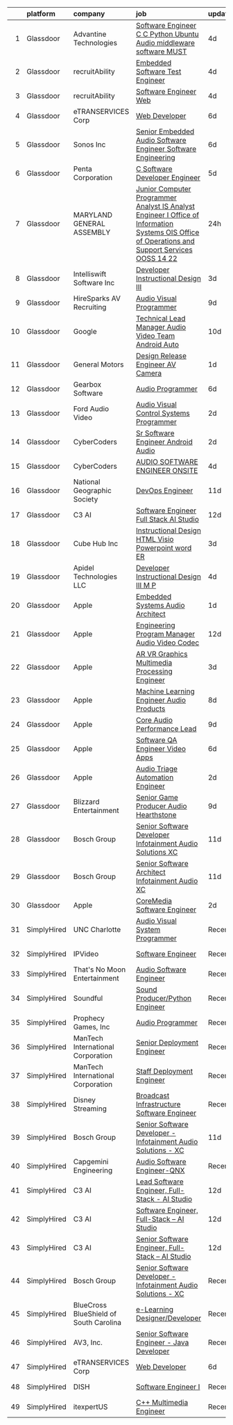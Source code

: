 

|    | platform    | company                                | job                                                                                                                                                                                                                                                                                                                                                                                                                                                                                                                                                                                                                                                                                                                                                                                                                                                                                                                                                                                                                                                                                                                                                                                                                                                                                                                                                                                                                                                                                                                                                               | update_time   | location           |
|---:|:------------|:---------------------------------------|:------------------------------------------------------------------------------------------------------------------------------------------------------------------------------------------------------------------------------------------------------------------------------------------------------------------------------------------------------------------------------------------------------------------------------------------------------------------------------------------------------------------------------------------------------------------------------------------------------------------------------------------------------------------------------------------------------------------------------------------------------------------------------------------------------------------------------------------------------------------------------------------------------------------------------------------------------------------------------------------------------------------------------------------------------------------------------------------------------------------------------------------------------------------------------------------------------------------------------------------------------------------------------------------------------------------------------------------------------------------------------------------------------------------------------------------------------------------------------------------------------------------------------------------------------------------|:--------------|:-------------------|
|  1 | Glassdoor   | Advantine Technologies                 | [Software Engineer  C C    Python  Ubuntu  Audio middleware software MUST ](https://www.glassdoor.com/partner/jobListing.htm?pos=130&ao=1136043&s=58&guid=00000181c7ffadaf9407182d7e81e07b&src=GD_JOB_AD&t=SR&vt=w&ea=1&cs=1_f0410f7d&cb=1656917831417&jobListingId=1007972073670&jrtk=3-0-1g73vvbeqjm6d801-1g73vvbf9ghra800-43f7a1d6bbe0e6f7-)                                                                                                                                                                                                                                                                                                                                                                                                                                                                                                                                                                                                                                                                                                                                                                                                                                                                                                                                                                                                                                                                                                                                                                                                                   | 4d            | Redmond, WA        |
|  2 | Glassdoor   | recruitAbility                         | [Embedded Software Test Engineer](https://www.glassdoor.com/partner/jobListing.htm?pos=105&ao=1110586&s=58&guid=00000181c7ffadaf9407182d7e81e07b&src=GD_JOB_AD&t=SR&vt=w&ea=1&cs=1_e416257c&cb=1656917831411&jobListingId=1007971101679&cpc=9FFE37255B2C047E&jrtk=3-0-1g73vvbeqjm6d801-1g73vvbf9ghra800-68bf03114f3eff8f--6NYlbfkN0CGG9KWCDlpnNsyBDyIiP_Q0811kl3MMa1wmNp0I1WtkTaTZU1gJWaiKEGe9oYuZ3BJaXZW2xb0dKsUdBSj9qgowUqRvgki_kYbpLGuglAvXY058qqgK3wCMyWAS-ki_gvvvpQGA5jLyMugVnswIAyaxVwBGsTTZ9Al5pgjfhfXatk1cBd81YYCJeOrrS2xhoQu1i3WpfycCg64JKPt9yMQ7dlx_pdX0eIJynNhzpUWiLcqMAwisUU3udcfr90oP4Lq-eOEqyMGd809n9k-eaFoQh8ol4T4nFqDoqa7D69FE-sJCGNBkDzNxaMnVnlJy3-_FxVF2QCMm6lGnodVbIE0eSlX_dxm6_g_I-HsnEjG5Z7WsNuHe3J5ipiembjnmul36OpN3ckBlJ782Os29JkeB0WCiqvqw4e_kGepQSA8YJrcv21DkmapijCWsBQqJuX0j1hwkOoe1qxT_qYW7_jC1agg7OOOcHV9OiIxl7k1WgOPQJAe7t-xuq2qeyd5_aAMFw12TpUCLQ%3D%3D)                                                                                                                                                                                                                                                                                                                                                                                                                                                                                                                                                                                                                                                                            | 4d            | Anaheim, CA        |
|  3 | Glassdoor   | recruitAbility                         | [Software Engineer  Web](https://www.glassdoor.com/partner/jobListing.htm?pos=103&ao=1110586&s=58&guid=00000181c7ffadaf9407182d7e81e07b&src=GD_JOB_AD&t=SR&vt=w&ea=1&cs=1_1ebffdbb&cb=1656917831410&jobListingId=1007971101663&cpc=3028881457C6165E&jrtk=3-0-1g73vvbeqjm6d801-1g73vvbf9ghra800-45679873610a2f59--6NYlbfkN0CGG9KWCDlpnNsyBDyIiP_Q0811kl3MMa1wmNp0I1WtkTaTZU1gJWaiKEGe9oYuZ3BJaXZW2xb0dL9AmPmx88vvT_4dPwvUChtZXbeBVXuk9NFr3O8s1gPK6WZgNXHtzohum_xG8dX4dbts-d6y_jSLk6TmMo2gVw_Hi0jsbwNdrIyMP7DvklEXCT9lEkRlW0wb-UzflvRMwM_zbTYnOkUo2NUW3cOvVqJTdX3_pZFXYIv9-R4wpVmkhhNFiX0DMT3ZPmrFNDvvNKVpI7nQXIKcAZBLsC3zilspksjyfE0gq5cRnSe5UwwqM3FMmS8ZU9jlIAVlo-IrC1w1B0aPQ8bYsi7zd6e_XeLcA0BF8AOLGRaHSY250OELZt-uMeSgWI3dlKz8nCYWCrxPAUHEdb-XyFjYo1Gn53t4Dt5pOcudyZRMNU9cp5uUiVKoROuYaV06H3GG5Jo4qlliRqAbzOhmls9XGpj_0KZzzbYzXo319OHTkvTjvZPdqgRyZByOl8k3TFwEtoc1dw%3D%3D)                                                                                                                                                                                                                                                                                                                                                                                                                                                                                                                                                                                                                                                                                     | 4d            | Anaheim, CA        |
|  4 | Glassdoor   | eTRANSERVICES Corp                     | [Web Developer](https://www.glassdoor.com/partner/jobListing.htm?pos=122&ao=1136043&s=58&guid=00000181c7ffadaf9407182d7e81e07b&src=GD_JOB_AD&t=SR&vt=w&ea=1&cs=1_38d9cde4&cb=1656917831414&jobListingId=1007966492253&jrtk=3-0-1g73vvbeqjm6d801-1g73vvbf9ghra800-0b4d931cfa313b9a-)                                                                                                                                                                                                                                                                                                                                                                                                                                                                                                                                                                                                                                                                                                                                                                                                                                                                                                                                                                                                                                                                                                                                                                                                                                                                               | 6d            | Remote             |
|  5 | Glassdoor   | Sonos  Inc                             | [Senior Embedded Audio Software Engineer   Software Engineering](https://www.glassdoor.com/partner/jobListing.htm?pos=127&ao=1136043&s=58&guid=00000181c7ffadaf9407182d7e81e07b&src=GD_JOB_AD&t=SR&vt=w&cs=1_82b033f4&cb=1656917831415&jobListingId=1007966031000&jrtk=3-0-1g73vvbeqjm6d801-1g73vvbf9ghra800-9322bcbcdf7557b2-)                                                                                                                                                                                                                                                                                                                                                                                                                                                                                                                                                                                                                                                                                                                                                                                                                                                                                                                                                                                                                                                                                                                                                                                                                                   | 6d            | Boston, MA         |
|  6 | Glassdoor   | Penta Corporation                      | [C   Software Developer   Engineer](https://www.glassdoor.com/partner/jobListing.htm?pos=123&ao=1136043&s=58&guid=00000181c7ffadaf9407182d7e81e07b&src=GD_JOB_AD&t=SR&vt=w&ea=1&cs=1_3b153bfa&cb=1656917831415&jobListingId=1007968416590&jrtk=3-0-1g73vvbeqjm6d801-1g73vvbf9ghra800-40ff0cdbb3ffb393-)                                                                                                                                                                                                                                                                                                                                                                                                                                                                                                                                                                                                                                                                                                                                                                                                                                                                                                                                                                                                                                                                                                                                                                                                                                                           | 5d            | New Orleans, LA    |
|  7 | Glassdoor   | MARYLAND GENERAL ASSEMBLY              | [Junior Computer Programmer Analyst  IS Analyst Engineer I  Office of Information Systems  OIS  Office of Operations and Support Services  OOSS   14 22](https://www.glassdoor.com/partner/jobListing.htm?pos=120&ao=1110586&s=58&guid=00000181c7ffadaf9407182d7e81e07b&src=GD_JOB_AD&t=SR&vt=w&cs=1_359bd9f8&cb=1656917831414&jobListingId=1007980459991&cpc=1CBFC3E34E2A31FF&jrtk=3-0-1g73vvbeqjm6d801-1g73vvbf9ghra800-ff3c4ce160a583dd--6NYlbfkN0CoZx6RZ76Kz2BC5LaLJVXH_1oYGbR7vq7wgU_JS4Ka_yE7NXZX-VTjwmkKjFY5-oOCYl70KND2xhdWnD1VY4seQKiXel1EUoK1-OdKBGO3wpJ6UdjOCun7yU27vgTlKWA6nxubJSK0NhyftH_sh1OeNt7KN9BqiCDvuxKWuPvbN94BAY489aArXo1zhhXHZtcAgtWLcDEVSC27Wa0gU9zGeKV1lnI4K4A_pkJ6SAxaCcH2UiSIiqiWlQQbwsHj-oTKvhoElUfv97l1VnpjsNm2MUQgZNgWFtN9u36vJec6pkM88BelNFdrXWTmmc-i8dPHnfv9gjVxD9et1Iv11KChVUzY_umpfm7jmxlB-Adhlc6cxr0OOXP26BMWhL5sEsLmlG2q_ZizwgJqwTIbQXW_A2qVekqh8XCGXLuGSWnTLe9ywHTvdXS5WpG2FGeN-vQwq-Mx5HSDt0iSlQq7yv8_nceo2lakIh55RuMazwWKtzslG7gUFcWu5R8sRmcrla3f-u5n6wh7uWg6c413_n7s16CdKg40K-2tI3BiGfkvdPwbKBhxQJUzHNVERcVoNCz5qTLXemH0MmC5gr8Xj_kPwFGcjVm1Xx6yzfIXboDaXSAVjtD2V1rTUuhHRBttvzhZnrpbDRyZOgu8mPAS2kEf)                                                                                                                                                                                                                                                                                                                                                                                                                      | 24h           | Baltimore, MD      |
|  8 | Glassdoor   | Intelliswift Software Inc              | [Developer  Instructional Design   III](https://www.glassdoor.com/partner/jobListing.htm?pos=114&ao=1110586&s=58&guid=00000181c7ffadaf9407182d7e81e07b&src=GD_JOB_AD&t=SR&vt=w&ea=1&cs=1_3a14dc03&cb=1656917831414&jobListingId=1007972426514&cpc=0C139D4CAD5A6DB2&jrtk=3-0-1g73vvbeqjm6d801-1g73vvbf9ghra800-df83cff60928fa0d--6NYlbfkN0DiLKrdXjeQZR9vKVzqvG_fO73QKtee5CoWfuVjZxaK4bmjGwd_vuK3iP9vI1bYUpDZNrfb2xgTny8eT7130gL0dAFJcv0a9wDB4_gZ0CTryDJKRpeSnycdeEIr9kxaq6pnQqHSfLmgjAZCCHqISH9yKpCSlrCos7XQhdNOM67q4VKrFv4HeAOlsCHRTW6AHSqXKRt0QlRTALyzJIVmSbxXVZcg4ugHzZiMUInLs4ulwqQ0rDsnBeqXd-wg8jX1tVmqBaEvZVRKK0eR6zDNC4Kh6WH6FkIyEs-34dM1sZzo_HhamqoNzYIkyl6kU_3j9Q1sahv4JR9ju5IBomjYjgCjY20tPXTjMRf0rB9cfPF0QWKskvmQyGe6zkcoP2TJms8g-6uHmWw_fG2AOPdWtrpT1-b2UqRgrMm6i1NZllQ4by0btvIo9PkHiJr3QrHnponpALuX6ZapfWYR74GwKezXiN68EHIWZsrWOIKG2FH2qv3oj03MpioH7nS6LhSAiPqdGIAC5FdRlX1gnolRM9344lpSNDijcMRzihqUzqIzIsRU3hjXEx_HJCt_1kqqs8dWR8aAOea0FIhxJFcdqesEIjze4cFCRIxUwD2tQRc43vSZqeOM9t6KXSqzN37SuMkiXkaaRh63HPNKRRgsNtZQJHYfEhb7k5gk1JL4NesIdg%3D%3D)                                                                                                                                                                                                                                                                                                                                                                                                                                                                                                      | 3d            | Chandler, AZ       |
|  9 | Glassdoor   | HireSparks AV Recruiting               | [Audio Visual Programmer](https://www.glassdoor.com/partner/jobListing.htm?pos=104&ao=1110586&s=58&guid=00000181c7ffadaf9407182d7e81e07b&src=GD_JOB_AD&t=SR&vt=w&ea=1&cs=1_b3805681&cb=1656917831411&jobListingId=1007962152211&cpc=50179EF3956C3176&jrtk=3-0-1g73vvbeqjm6d801-1g73vvbf9ghra800-30d8063e3354d002--6NYlbfkN0CgISsLKYw0qJRFWluNVVgIYeD3xM8qesrjCvAKwjwwKRSQqxAUlElEhVVO1a0J4UkQxuKBuZqvV_u3_SluAO4p8IUus2WhgIZndGn8qQe3dORMnxHXS2SNOdrWatsl1s-WK7elDllfyWsddzaaX4hceKOAmMqhEe6FXSBvAtsWP1x7VpqR8zkOcCsgKwZgXVX3ZnbUNnu0UbYPrm9dlDPxXh1hqT-dV-6vC-VT_GdB4l_P88-i-DxmqZP_dbRo4n58AwVu1AL8CPMMM85SzHKPheJGb3i3rEbfaztDM9FFRtoip8VySwo3tUAmFN1Uv5vdtIESiITaAuNogryLVSNML3jGgjJahiQ9gLEGvn57queSG-TtHQw6NuTw1hNOsa9XYyvWelyWugtWx9Qwo8Ekz6B5E6yy1UQVtngj-HFdY5Z0nFaa0ednpE1AtCME_-aEyw3Sa6qgf2udsVydC6g3dM7ADK5-gfO_t5Ocl9mfaC9m5Dw7k9dix8cOJGH2-2q0eFOegaN0fwuw_pC_d4ms)                                                                                                                                                                                                                                                                                                                                                                                                                                                                                                                                                                                                                                                                                | 9d            | Lebanon, NJ        |
| 10 | Glassdoor   | Google                                 | [Technical Lead Manager  Audio Video Team  Android Auto](https://www.glassdoor.com/partner/jobListing.htm?pos=129&ao=1136043&s=58&guid=00000181c7ffadaf9407182d7e81e07b&src=GD_JOB_AD&t=SR&vt=w&cs=1_9a451d56&cb=1656917831417&jobListingId=1007959781114&jrtk=3-0-1g73vvbeqjm6d801-1g73vvbf9ghra800-fdc12da77a50f9ac-)                                                                                                                                                                                                                                                                                                                                                                                                                                                                                                                                                                                                                                                                                                                                                                                                                                                                                                                                                                                                                                                                                                                                                                                                                                           | 10d           | Kirkland, WA       |
| 11 | Glassdoor   | General Motors                         | [Design Release Engineer   AV Camera](https://www.glassdoor.com/partner/jobListing.htm?pos=125&ao=1136043&s=58&guid=00000181c7ffadaf9407182d7e81e07b&src=GD_JOB_AD&t=SR&vt=w&cs=1_835134d2&cb=1656917831415&jobListingId=1007979241599&jrtk=3-0-1g73vvbeqjm6d801-1g73vvbf9ghra800-e91fb23f7f6e60ba-)                                                                                                                                                                                                                                                                                                                                                                                                                                                                                                                                                                                                                                                                                                                                                                                                                                                                                                                                                                                                                                                                                                                                                                                                                                                              | 1d            | Warren, MI         |
| 12 | Glassdoor   | Gearbox Software                       | [Audio Programmer](https://www.glassdoor.com/partner/jobListing.htm?pos=124&ao=1136043&s=58&guid=00000181c7ffadaf9407182d7e81e07b&src=GD_JOB_AD&t=SR&vt=w&ea=1&cs=1_f2ac1112&cb=1656917831415&jobListingId=1007967708425&jrtk=3-0-1g73vvbeqjm6d801-1g73vvbf9ghra800-b083600c6f706150-)                                                                                                                                                                                                                                                                                                                                                                                                                                                                                                                                                                                                                                                                                                                                                                                                                                                                                                                                                                                                                                                                                                                                                                                                                                                                            | 6d            | Frisco, TX         |
| 13 | Glassdoor   | Ford Audio Video                       | [Audio Visual Control Systems Programmer](https://www.glassdoor.com/partner/jobListing.htm?pos=102&ao=1110586&s=58&guid=00000181c7ffadaf9407182d7e81e07b&src=GD_JOB_AD&t=SR&vt=w&ea=1&cs=1_31e1f2e3&cb=1656917831410&jobListingId=1007977176861&cpc=43E37B7B5399EAEF&jrtk=3-0-1g73vvbeqjm6d801-1g73vvbf9ghra800-44dcc518f9355d1f--6NYlbfkN0D5Qh5ztHRJazBopTDU4c15ovZ4yuEHLDrRszDAd4mXZfEM9UhCL-UOGfuzT-KuljJ40nBEGqW7aBbUhUVGX6_0PWM0e8GI2zZ9JO4594xRtT-fOVn5G58ru5gMU2NEhfTFst6-Tw1YmZ5HHSpmjQ8S0YjzVhaCEFLztjlwY5zxJEfWZqr9VR3wdK-7XFD0rtcmruV8mSGGWpGGQpZZxuguI92yhgd1IMMHwBYujH6lUZ2rThEmgJcSoiyOZV7z8sdVMdts1j0CIsKNZlijOB0F5uMK6CSXMc049Ae5_whyGIeJIlBIhuUi3Eci-m61dBSp0tFmbrAdrUZ3SaJqNQVdtofA765psrEwENwazFUWZFy-M3EmhsIsEExNSk8bLjq6t52_eE-xk2vbRTLLlKwB02twYJKXl-qHYVVWz9q9f2oBD2gvEHERv_cmHE4-3tAGY8fLuxADDQ0tsCeKGq1cIbPUUbra2mMzvfSpDwAryfniNTgmZ0-EvGBrt4Xyzn6vxrPuJlVeRrv7Dkalh78G)                                                                                                                                                                                                                                                                                                                                                                                                                                                                                                                                                                                                                                                                | 2d            | Oklahoma City, OK  |
| 14 | Glassdoor   | CyberCoders                            | [Sr  Software Engineer   Android Audio](https://www.glassdoor.com/partner/jobListing.htm?pos=121&ao=1110586&s=58&guid=00000181c7ffadaf9407182d7e81e07b&src=GD_JOB_AD&t=SR&vt=w&ea=1&cs=1_52d50c69&cb=1656917831415&jobListingId=1007977538396&cpc=654405A9B1E0A9F5&jrtk=3-0-1g73vvbeqjm6d801-1g73vvbf9ghra800-23762c36b27480b4--6NYlbfkN0CpFJQzrgRR8WqXWK1qKKEqALWJw739KlKqr2H-MSI4eoBlI4EFrmor2FYZMP3muM2s5Nb0lMR34q9D4ljDraln6sxfP1KG9uQNNKWfwBRgSWjGVh13GmYmtulbvL_lWxCxQ2lRjCrPrqh3pj9oJforWq8MpjDBWwDu4NDJbWdvumv44t-5thIO91xS75fYXhSaUYWAyJyHaNP70aIedDJ6ccQwD1UcdFYb4a8aMFxp9dOWjLUyn6mx0M3VjHeEKa2v9daxnvTC9Kr-unon-cYBot4sj4aFL8v8zw0fUoKnUy_EourqTvDEMib7mlsB9ONfkMtsQNjDsVuDd715tixcW4Fc7QF_Nn2mo2Q0-jS5DJE0qWHqzv7ryVUqV87RaTxM46dm7xgqtCQ-GnuoXn_vRP5HTN7P5gN6dXu3EcKmewZJOa_cjJU6erdCMx4KMzV4FWJfdzgqwGGhn8DdtVXOvoqLns2m9INRznDW4-B5as8Qzk3QyNsYJSMNEhKrb8Kj_z4c0Xagv0eHTvorNR_YgKC3hckvMekdnYZDqjSYEmu_UoWhJC2BZR4T_HEsuXcj_IkI4QTMfyivAXODET-kdu7zu6cVgpOsrw7pOn5b6_aG9o4sQdXSkOTOF2qazbX7WnMsmFObygbsicHeYlJ2iVDD9RdzZAz0OiGp7MciH1qLoKOQ0B0RayvfsyctPqkTFcegABZsE9Xt8FCb-5yqgiwZRY1V61p6olMuescwuI6QfSUMVXevkxl5c_pfhZchiWP1xgyYeC8WyowU97ommE3pSpkLRd4DE__AOJ4U0rzVSG_QeiYKJ5ZIZKbKpl8PLWEWfpaRjvGsZZKM2BbF6IiRpWpoOsV6mq1mQRR2Re5vOC9eX9iCUI98jioWmhN38YACv_fO2-thqE2cxxSbQ5AQviT5LquoS9MQ0S8xZ5nCiDPV1n5sVE64ejR4jegrZkTeH7yFR8E18v-pU7tgOLLQLa2yMrg%3D)                                                                                                                                                                                    | 2d            | Encinitas, CA      |
| 15 | Glassdoor   | CyberCoders                            | [AUDIO SOFTWARE ENGINEER   ONSITE](https://www.glassdoor.com/partner/jobListing.htm?pos=118&ao=1110586&s=58&guid=00000181c7ffadaf9407182d7e81e07b&src=GD_JOB_AD&t=SR&vt=w&ea=1&cs=1_931a11d9&cb=1656917831414&jobListingId=1007971116105&cpc=A65DF3A704A48F9B&jrtk=3-0-1g73vvbeqjm6d801-1g73vvbf9ghra800-7de74258abef3f4f--6NYlbfkN0CpFJQzrgRR8WqXWK1qKKEqALWJw739KlKqr2H-MSI4eoBlI4EFrmor2FYZMP3muM22GLzNsMmROHlFnW462upHBo16MwKCrZUPY5sbUmJVvFgZlZOB6K4TTBzV2oLj440xyaVcRxuZVT_JFALo6hknkCb_DgauWlCsisZ6WgS4VPUdUOmzlgbvqFcLkketRrar-do_yrtmRwaJ-a8GCiQtNzt3UdjKLQAs1BT2aFdrFNJQSKMwli6R4pojH7SuQFEjovqQFC3LZ886Bc618-Rw6GgyDQbv0ai9sLokWz1JSx_euEf9r8mYB9n1MwlxuJimoT8XteqnDDPCN8T5Non939EmRf_1rO1W_C2Lqlxd8cUn4Isn1vn9l9atJIKuqL8h-1tYMldZKEHeT9GGzdHN3zsGuWlXVCU8Sz6N4OdPT4EvpZQQwM-F4ZFm-ppF3Spcuo_-ikHl9f7_ZlTxZWZyED0K5SCDEutmhRq4wJ144ob67xxXlCZ_0qmcru08hAqdWjAuIB0nBmhid_UnNUHMdZMKjBSRNG39j5B2R0E2Bf6UArLd4MlbtGL4pmJfryDjC6zeFWNLbAXytMqwVvLsWYNLARoMimvQ-UBi4dsW2U-wLjfFaRYNt2nCyr0fS8KFZM7My6afey_A-i-s-GtDREiNpImc2874722ggwwqKnctGInqXg6V2gM9rpilSv3opoRbljiFj0WgNfs1a22yjUOFHmvnp0jox3D6q-zhOklJxSFwcg9WU5LUe_1qfWtAFOa8K4E3Vb-1QUNHOeLRuBIeh0tSMYrhuWlZTPL89d3HiBATKktLYJUkMfAkvhiqS1j9DxQfEWmglLFFhXo_2xTm-BJayYrjoUldavtH37O7ewN27_5DsEUGWOMN3L78_vEit3xtoLMb6hb7jd9OjI8UT4vxgHPCwcSp5_hrP9kmc27PzZl7DdOSFp7Emgu7dmWN2V0BS4DeuVUeTz57FUpBtOWzXrA%3D)                                                                                                                                                                                         | 4d            | San Jose, CA       |
| 16 | Glassdoor   | National Geographic Society            | [DevOps Engineer](https://www.glassdoor.com/partner/jobListing.htm?pos=126&ao=1136043&s=58&guid=00000181c7ffadaf9407182d7e81e07b&src=GD_JOB_AD&t=SR&vt=w&cs=1_59165980&cb=1656917831415&jobListingId=1007957299914&jrtk=3-0-1g73vvbeqjm6d801-1g73vvbf9ghra800-01442dfdf19e8060-)                                                                                                                                                                                                                                                                                                                                                                                                                                                                                                                                                                                                                                                                                                                                                                                                                                                                                                                                                                                                                                                                                                                                                                                                                                                                                  | 11d           | Washington, DC     |
| 17 | Glassdoor   | C3 AI                                  | [Software Engineer  Full Stack   AI Studio](https://www.glassdoor.com/partner/jobListing.htm?pos=101&ao=1110586&s=58&guid=00000181c7ffadaf9407182d7e81e07b&src=GD_JOB_AD&t=SR&vt=w&cs=1_0bcff1eb&cb=1656917831410&jobListingId=1007955521196&cpc=3048954C0A0E4D25&jrtk=3-0-1g73vvbeqjm6d801-1g73vvbf9ghra800-8a96c50a49112854--6NYlbfkN0D4bo66PM1kCl6wRamJJ6msh9qR2jct2W0HPAxD2Z39HPVI8R92fM7vzalm-pQ8GBExpZt1b7x_CaGnJC1eJHHElY3_0rZtjkaWreWzEcucCyAKoItwTx0qOk4CRfNPmUwKX9_KrYPTeugbMyURB8cqgV62Xjxj1I7shyLNe47xDgoMvdvjZUv5Dr1RgXxfClT5nSJS-VsZhceoKTziw-Fp0GQagF_ZCiHu_Ln-fkQAjNWxEqfFJvnKHWBkVMyNS_70-A4HDGBkscdS-wvYi6NxEcR5XLBzD6oQwiyi39Fs9pMdPBEhO5MtG_e2YP3Lri_Kn5v-fvJOWjYGhwaIDVHEm-fgzWCqrJ19zzLOhLzd-7lmEtgkKKDAV8WL_zF0xRHiC1TeycT2fQcMy5o_-IUn3gHADvI6OD6oKEn2xDbbTKX_nbBSVAEPcCqs4EvxKpetF94EBnNFu_knTpWIrgZ2)                                                                                                                                                                                                                                                                                                                                                                                                                                                                                                                                                                                                                                                                                                                                   | 12d           | Redwood City, CA   |
| 18 | Glassdoor   | Cube Hub Inc                           | [Instructional Design HTML Visio Powerpoint word    ER](https://www.glassdoor.com/partner/jobListing.htm?pos=113&ao=1110586&s=58&guid=00000181c7ffadaf9407182d7e81e07b&src=GD_JOB_AD&t=SR&vt=w&ea=1&cs=1_65292e11&cb=1656917831412&jobListingId=1007975341514&cpc=56C4EA4A1A191A49&jrtk=3-0-1g73vvbeqjm6d801-1g73vvbf9ghra800-ecd5901aeb101fa3--6NYlbfkN0CYTrP2MReuBlROm19G8TXqBXouW2qqVrLkihxTFAjaYCIWXfRtmZrShEMZzAnDSvdQj2cpo0qUm1F9zhZhnNcxq4a7XbrnQj1BbOi0JSS1mDt2dP69oqt0iQt_MhQluRMyWtpnChijNv6BxN4Kg_uDaQDhZ1iyqcg7B2MnrFHfp5jp5Mc40rDVISWqFcIdKDlCeyXDhSF88_4ZMfggl2IglGCFPoj93v6LajKjNwdG-7WUTT6UhkXOlx2GjDedOMzXuGOqw42oNlgZ_JZ2ZybASj4EgqM0MSozpJ_C61WdyaP_7xq5jQ1WwF_rcfh3yAn3UkGLe-P5s2aBGnpSrLem-xn6iB7IkBdcLepQSjYMNjEm6c134aWb35XpRrRpjVIbK96JwrUs9eVW9KOhi-P2zgM1_zcOPe8gtUFrsjUA5CPFarSyZj4F9OH5B5K8phjY5sd9I96J6UAszO8sRPHvgbIUZJLwU7dk60sH7Erkl_mfYFVqxZXO-5pTvjGJBEYf6QUtmeOCag%3D%3D)                                                                                                                                                                                                                                                                                                                                                                                                                                                                                                                                                                                                                                                      | 3d            | Chandler, AZ       |
| 19 | Glassdoor   | Apidel Technologies LLC                | [Developer  Instructional Design   III  M P ](https://www.glassdoor.com/partner/jobListing.htm?pos=117&ao=1110586&s=58&guid=00000181c7ffadaf9407182d7e81e07b&src=GD_JOB_AD&t=SR&vt=w&ea=1&cs=1_6a43c28d&cb=1656917831414&jobListingId=1007971118065&cpc=F41FEAB56D215062&jrtk=3-0-1g73vvbeqjm6d801-1g73vvbf9ghra800-59fe664ff94ea83a--6NYlbfkN0C-xuqgdbktDILJoi_o42Ntwte-sxNwJl4lq25EOjgqY9QdTvxhiZuU73FoiVdnOk67AFNhSwXEKX4mObxfrrOA-geal6H9DRqbEnd4vjH1q4OM012OE7YutG7o0AWZGYV-rNMEYq_ieIZSjLOr3U7jruqw250lHhT2B_-I6PKUJD-ySAzVL3F9dacZb2kT9_mVxUizDWlgxYifhZbXqfuyWLI7vl7yoydldxjMTqf9MADeysMzjtqBKrUSzXgSF1J8RdE72DkL1CAMjXHaYSvnYcJNAw8THCEXsNfgJn60RZYE0WevE3xsA-IUOqNts4LqkqLR06RzTzSnIX_-C5P0uyBhYawJRC2OIZS_Ed1VvM3ON35cS9_0AIQk_2-YiCXfrO6Uk0OOPoiHfOYeUeXF5PrBXz1k15vlCBgkAFqO5Y7TotbxxU9b7qj9J5IvRJJprNDekvD1H1V40jq26leBdfJqZnoRbkh3s2WSzbZJmKJjqhLIhj_M2phKcCIhBkFAcOSUOy76u89poAIPA0ZabpuCWRzgUs0%3D)                                                                                                                                                                                                                                                                                                                                                                                                                                                                                                                                                                                                                                              | 4d            | Chandler, AZ       |
| 20 | Glassdoor   | Apple                                  | [Embedded Systems Audio Architect](https://www.glassdoor.com/partner/jobListing.htm?pos=119&ao=1110586&s=58&guid=00000181c7ffadaf9407182d7e81e07b&src=GD_JOB_AD&t=SR&vt=w&cs=1_d532284a&cb=1656917831414&jobListingId=1007979187769&cpc=AC285F3A3ECA6BB0&jrtk=3-0-1g73vvbeqjm6d801-1g73vvbf9ghra800-ce2327862a81b1a2--6NYlbfkN0BvKrLyj5gPmtZO9T8euul8TCxuuKNOtzRJOomxnwSEodTz2Bc-sPZlO_uSwsktAegCjBFkktJ1XsZ0gtvmI_BGcaZnHufLVPIZfVsfuI-lXO08vqSdoBimat9I2D7b5PlrZZ-UUP0tejEMVrF9J2aItixeIhlnGAEnp2zvrRJ_VQE9G282g3ygfaqnkzOqWLIihJevCz_uLvAFu_8rsDRPj3YdZDrHvcEEqJEIpuOKsJz4jUm8DTuvKeCD8uJXS0mwOsjjW5_p7BmZAFQK0-mOIPt0bt84PUqIXFkcgR9_P_RZbw8JLpBgazpnNON2iPAf8EBksK6I2tBH4IteZbcboFFNKDZczRgmyWNl_5X1XZaUElpiorcOtdgeakgzKiSPo-Mi7lX9cccgQ1A-a_KfP101R2nDYIhBNFgWvWP1JrJOuoXrEaJRYBvXy8lGCYju9oTs6mis_rvsIvUOFY5Qy3hRTYe6794KbkNKLd94EVdmnckB5OzIR610yyaNpeV7B7bR2UetA6-DvZ14ZLtjeTgvuBFqwg2pRYIa6Wz4-wwXtGjcr5TRYKWEl4Nm5tGFeHwSbyXRq0FdlNzTB5fjW9J7rCAWnYkrWo1PQ0mwCXFHfIviEjX-EEwjJ3M4RZGlC8dY2apkgVU1N9nVK5HpVUApw1rYHBuuuXdYwTeCZdoJN1eKBwmLGFHAZM3saLJNwwK-BauniexyQzucRyzCNQdrSEC6_VI1ZJJJmXfOLj10tP8JUSHsuMuJDNodl5ZQzo-4_7f13r_pqDSfcSS-ytoX0glJOnXgBLCysHj_LonJUg3ok68qTa9nfR0XNolEgELZlmbXJjyGSB-ReuNwTaAawimrGeH_iCQd8a4EpLNhlUM4fNvJXB3oiuS0zSext1uOhjhN25KeaY27ztyFNi2Tmw0JXcn06x11e_CNFdZcHO56BgYFJu_fI_l4xSMj_3VGmtXg0jgzNMUsJybw)                                                                                                                                                                                                            | 1d            | Cupertino, CA      |
| 21 | Glassdoor   | Apple                                  | [Engineering Program Manager   Audio  Video  Codec](https://www.glassdoor.com/partner/jobListing.htm?pos=116&ao=1110586&s=58&guid=00000181c7ffadaf9407182d7e81e07b&src=GD_JOB_AD&t=SR&vt=w&cs=1_2628ff07&cb=1656917831414&jobListingId=1007953436763&cpc=451933188B21919D&jrtk=3-0-1g73vvbeqjm6d801-1g73vvbf9ghra800-b17caf65b5d43fda--6NYlbfkN0BvKrLyj5gPmtZO9T8euul8TCxuuKNOtzRJOomxnwSEodTz2Bc-sPZlADHp0xxmf8XfAJfSxRxFuk9x7QFLVgPHrBCi65fHMzUsO8ccZtVB8e1_X2sksr60Kt16ybr2qGEP1DTkV51ixCktGAJgBjhqpBRrHKvR3v59HaHnr1mIzg4Gpp56hGI1lbth4-HNiVYWf2Simxxq_YIaTjD2UGT9b3NzPXfESWmMTvohK49q8Yfyn_CUL5ErRhtWgg5ixibkX7nDZs9rYZPAN4J2juIM-n0wqR8itBxSBFJUz9xi8y0es_LsqxImOeY5kWYiI8M9Is1uB-93-z0AWYWRsQJ1HKKCi8gceaoxqr1GBLDIxIeIBb3TI5atgZfaJeNlEUCkSqECNIn8RBS4MP2wzbGIpVufYq6H7rmX2DrjrB10qNEipBvQtEUvEB3TsnrOgqkrKn5RNNAs6D1Q3-vFP0J573hsC1M4QUI7dSOQnHAPzkV-Rp4YBwhVtFBYoEg77ZHM2fz0ojs9L_6iOfeLgLgx4N_eYLVeOQCWe2xHUgM3MSU4JmLi7nGC4Kq7vvgw7r_AC5Vmb4c_7I26ni2P0XZaM0CHbMYoL9o557fESUcCj6TpceSIsobeMToA1drQID81WVaYab1JnomzH4qVr8O6-qQAxNo_UWV8zHQ1Y10GCSsPJxF8DxBf9WA5uLQgKXDKdAH2q4AkdjrmNqXo4vEuehJRhLU60UEk3FyZz6VOMK9AissGOEmMnwW10iJrhVxvSMaMqL_WtC1kapitpoA_2GeF6ZH4qW9DTXlnJ4-NGE9di6ps9wJM3k21I1_5GCbj5i1vhYWpLiswFnOvLVxCkrxK9XzHCbbG9kxjtokyPl8OY3qDnwj27rhfTZgbel4YWGHJhB7COmhG1qMkFSXZs_219cei7fYy7BX4sWcnWH0HhG5PeI39cH_vKPtBO-xGKGK0MGmWIbZMBtwrk0g8GadeQKiDreEmlJm7ddOgdA%3D%3D)                                                                                                                                                               | 12d           | Austin, TX         |
| 22 | Glassdoor   | Apple                                  | [AR VR Graphics Multimedia Processing Engineer](https://www.glassdoor.com/partner/jobListing.htm?pos=110&ao=1110586&s=58&guid=00000181c7ffadaf9407182d7e81e07b&src=GD_JOB_AD&t=SR&vt=w&cs=1_c7ac59db&cb=1656917831411&jobListingId=1007972446479&cpc=AC285F3A3ECA6BB0&jrtk=3-0-1g73vvbeqjm6d801-1g73vvbf9ghra800-3bf16f8001782a40--6NYlbfkN0BvKrLyj5gPmtZO9T8euul8TCxuuKNOtzRJOomxnwSEodTz2Bc-sPZlt2Zgji_QUXEWVZWMiZmYmJjFihw_rE2R2VFrrvJGuTnAo7HxDR0QCp1NKBd5xIOQ1pjXZqTsh5Bxs3nXPlF6_Tcqp9-nqCEQfSFfgxz63xNPFDIA38Tuzn94kDdEfB-MTI9T9ItXgKHcH16YIYVT42ZeLxqc17zvNAC3KjPdeWyh8JS6YCD6wuevhwBy83q35IMGyG1T4ZGxqwXOpCm-M31t4V-0bCkiOuOPqGltsavOeLl6T-kK--Hs3TxXrCyOMSAb5nLYGHOjig8GnvKu4x9Htq45S7XfJcs3LaUatLGuz7d_DvehK-zTWLIvMsoBriRrzfgbAQ1iXuYlYBayLEY5nZoSF9Df3uL_CCj42tF_E8gRKLPzc3X47ReY2AV9zgtIHogpOnkkVRs-Xz-AjdRAUI9G8sY5vlyygbVwBwwA5OVAixbDu-2ksEiSyfpvOMpIYUZrfPWk__ORKXi2mod7fs1xRrmB8pJXG00G1oH5eGNtgg3cg9koLHv8CuM7OdH6KWWZaGFMme1kLFSR4g-pE80WXs6H7lQinFmvqVscWfqBq_XegW8l1D9A_hkURxz1KthcM5LIpULff8RV4uwNd0eYaW8xKhM6Oz874eQf1SqcLKKta7PrwBdtEoZ4Op2q6UmRx1ZP-A79DZ_oyY1N3JskTPSyve1H03jh1Guh4M1_jbzwO7Tg_8QMWDchRxpzYFnGrlHJwVrK8oSTU0n8NCoudXo8uXIjiKOVtjGLyOtzBOifh0wv8uVmx4-DXAvEylrtzkYZep1PfdmEi_0bSF9hUWtxpWL9KNuqr3LxbmbXfA3r2dsIPG5Kra2Ysgf18BM2mM-sbkRUzmf5gfQ0_bxzPlmdY2AuAAsO06TzJPlg3U7eHvcZlFJoDl-PYbemnAyPttUtXhfO3qrR3EtVRuQ_pNpgLAUU8aYt1kA%3D)                                                                                                                                                                                 | 3d            | Cupertino, CA      |
| 23 | Glassdoor   | Apple                                  | [Machine Learning Engineer  Audio Products](https://www.glassdoor.com/partner/jobListing.htm?pos=109&ao=1110586&s=58&guid=00000181c7ffadaf9407182d7e81e07b&src=GD_JOB_AD&t=SR&vt=w&cs=1_5d7513fe&cb=1656917831411&jobListingId=1007963574780&cpc=7F6F94E2229B3AB5&jrtk=3-0-1g73vvbeqjm6d801-1g73vvbf9ghra800-c49561d505b56c66--6NYlbfkN0BvKrLyj5gPmtZO9T8euul8TCxuuKNOtzRJOomxnwSEodTz2Bc-sPZl8WPllYOnI2hdnddGV9WK-yG4EctdurmsYwC992_5eXYIZR5lJ9xYBk_c5lstKlbpnEOWoZXcRo7NjLf_0wBQDP3kvrgQQTOpgCWfN13f-FPi62jZtSX6_clZMTq45oYJEsZXjTbf1lwIiMqcS1avibu1HdOBXPlG2-j0nEPB5Po4ZR_H7o0lovKHv6jqBrsxNmSXBxihm_oX-mvwLBTQBN86c8SkTBpu7ngmsc9AmeJzl2uHYDzW9AtFm7Y7xUWIEYJ0npXU8VQmOznMCizg02rkERVn3BwtO1DqeA7YmrbYDbuCRhDQ-q1bCNewRV7XwcgCMPe0bfw1Xyvh8lLIcWKFlSMoAW4p1ZgZNFKanOJ7OHSA10H6Cd_Zbar1SoWDQVZroYxEyMqWmh4i-x8ztrY8UlH18nxdw4H0zmyTpFK8Udp2bhfkgHU8E_QiKdPIaT3HxY5OxaY3HmHA2V3TnsioqZ4rZaOcHE4VbRymxuCEwobwtAycM0K6fbDcqok0A3A_EWPKWAdi1eF6zzwVPq32xKJeb8d525z-4YXIMF8IfskfoMCMadyp3dtrXk4zE9RAXpSSQd8d2SoFwgtjgfZJJPiIqjhqQfeRYZSoJWf7vfPZm2nSQhzqRcKauq-IMCDWaZq6OAokLkThG0l5iGjxu6ivCDpix84wqClpj_YUHfbc4oNbMdIr2Jfo16cysdVihWnykRKPGj5fDKtu4-O6M-dlgGfOTP6PqiycJBOCNuxqxAQnQ1zIylaAJVOJDJwusOOI2hrhNKzKvLqgweXBOrS8N3qcbjlW7P4gReBtQstZFz0uScQvnPs9OpyVmJCJxiCpT4O1XxHKUvD3RweUo-rG_2Js7yZKQ5axQom2d4ZihVqJBHZNGGeQk2wARfazd28vmfYmziviPmmWtg-T_-IoSdWY-qMqkQB0XgW4iVd8TLORoA%3D%3D)                                                                                                                                                                       | 8d            | San Diego, CA      |
| 24 | Glassdoor   | Apple                                  | [Core Audio Performance Lead](https://www.glassdoor.com/partner/jobListing.htm?pos=112&ao=1110586&s=58&guid=00000181c7ffadaf9407182d7e81e07b&src=GD_JOB_AD&t=SR&vt=w&cs=1_91c9e46b&cb=1656917831413&jobListingId=1007962892427&cpc=AC285F3A3ECA6BB0&jrtk=3-0-1g73vvbeqjm6d801-1g73vvbf9ghra800-35afd0e1723749ef--6NYlbfkN0BvKrLyj5gPmtZO9T8euul8TCxuuKNOtzRJOomxnwSEodTz2Bc-sPZlt2Zgji_QUXESZZ3pMbYY3fzgM1OvHTtVUDWULTZn35fMbdGgJTCviox98rJzjaZ9yif4uRiaglY4xGWRitsDY4n9oahQqt-zCZmQmhWXoU0HLMQihEuo-G0JCQ4z-ujvSCzcodNBiGn0S61LW0WFLMS4ZuzC3-sq6LlZxU5QzRVjweNh7A9uGVLUMupV9N7UtMX-gqJc8yHvm5CemTX1NJSIQr_pVQyuY_tuKNqaskhT11A8qUPz14-fCDWzrJKypIwiCj_6KBJqninmi10_vIYaTkir8gEHNklwHRzrZEG0gS6B6SeKaWKKEc4T-CTj98X_Xn213L5JX7DCI2JE2zm8qiLsqEcTC6OLvCozi6A3h5ZvrP1OQWnh5i-8Ak2-inKeIt1j6rTAcr2YrLJYY1MYrmYOYATNU7Ybszk9a5CQ0h_140G8oIESjHKfUqLdXwwqzcxWRHxFPcernAoioXjBj_QEPhuEyiH_jDintgzvKNxLonkR4iiXzf6vfIa2-1JJYuw7iQcLkXPrp4uRdQulfYbeneWSh5oFybGrAWHGG9eesnYXzG9AJsGVF7LOJbGKDUZ2yQaDIJFKH2Dka6MHav5Jcjhbvsa4hHNXnoPEOSXN6P4KCdBsrSZJHWMe2cRz9xye6eN257NLgiPR2VzEXO37WZAuX5lI6cpJA2c1G-lEeCP40P88UvryRWxbgmDbm6btRSw-jQdD4AgZKKgW7SvDBhdbC1xXgzzH3RHunH7Kl-W04vDPBwc4bQ4MSNUCCTRjQ4_Jksd3HcTHyIT8TfrE2HNnTbYZkfqehN1YERcWxsF6mSPtXsLZe9Sg-L7oG1ap6e7O-X4bKofXAiTh0cE6PBaZqY09qCIlmILfX6f9gk_KWoEBwvsj2FlSesDmRhVMHCYF9bvu4N2M5w%3D%3D)                                                                                                                                                                                                                     | 9d            | Cupertino, CA      |
| 25 | Glassdoor   | Apple                                  | [Software QA Engineer   Video Apps](https://www.glassdoor.com/partner/jobListing.htm?pos=107&ao=1110586&s=58&guid=00000181c7ffadaf9407182d7e81e07b&src=GD_JOB_AD&t=SR&vt=w&cs=1_99b75793&cb=1656917831411&jobListingId=1007967756886&cpc=F41FEAB56D215062&jrtk=3-0-1g73vvbeqjm6d801-1g73vvbf9ghra800-0bdade9f17a86fb5--6NYlbfkN0BvKrLyj5gPmtZO9T8euul8TCxuuKNOtzRJOomxnwSEodTz2Bc-sPZlt2Zgji_QUXFXELoxp8pvApMoemC94hgT6e1pIA7KpGF0abhR2I4x_dmNZn0zKhmiAFZQkHW95_SRBTwkIH9UOabkQfzwdyecwpWnKUUm1bCyR1lwu0EfUwNgq1etAfQdHw-CDafSdOSfNW473lhEwmDrXUsBN_f3GbkL2w0ySM2VwoaYvnwSVyNsK7dy4m4ZpVl70XroqIJsherL44WQEnEd3F895oji3glkYg5AvB8DSeW8NTWjZVwdwUEKxFHmltNybkAR_sMNWYZKeLt77udb-XHIfF2jXa1EQ_2ryBqQHOyIcdiPJtFexfhj6GfQuL2a9NKsIfjRRPtDgM9OlyIiB3kjGu4rnErmut6P2KBYJX4YcCgNSukCDHY8ta3JlaoxBCtKPJDQUt3LosP58n2RHZnFSPNSJdKAGSYyOmD60mTpljii_zJpJqBuUd7hRcVYA06L0aj973n2lHKiMzNgSsHbczqQkMQE-kDB6qqBK6QhaZqAGPRGm_rth_H9zPJUsTsISjN5ydTghsRYM_NsPda44L0oO7HgM3CAVVSwrENKUwR_zjqSEVY72fdWeK8DWnGLtcto7MwbQAcJaPeC1TS0vW8FbZwb4JsfT3qo1EFobZCUQLDIjaUtkbaZdmL15a-QVcM77IsMjRqweF7WKL4VasDqZgDPxHiC-LoBNVVZuU4BSDsDzg-GWvJ7tdMQou6_1EF0Bngf0jfvSI6FEBaTzyp-JJKIazk3SYLoKGiCkZWCv_gzs3CHChEmZXruQDkhhLDLBk1FlcJlauZeNIWMo55OPzD1s2hvBDEs948UuV2zj6sJ9zR2g5ya4lGBnZj1DkfItiWwLCZl69qx_MIkWHiXpqUDocw0_923I_HwgXRr7JGAB7L-a9Xj49xvzSjdgYeysErXo_8YOiQ3oB1e3g0m)                                                                                                                                                                                                           | 6d            | Cupertino, CA      |
| 26 | Glassdoor   | Apple                                  | [Audio Triage Automation Engineer](https://www.glassdoor.com/partner/jobListing.htm?pos=108&ao=1110586&s=58&guid=00000181c7ffadaf9407182d7e81e07b&src=GD_JOB_AD&t=SR&vt=w&cs=1_7b201b7f&cb=1656917831411&jobListingId=1007978378613&cpc=AC285F3A3ECA6BB0&jrtk=3-0-1g73vvbeqjm6d801-1g73vvbf9ghra800-e657bffb685a97d1--6NYlbfkN0BvKrLyj5gPmtZO9T8euul8TCxuuKNOtzRJOomxnwSEodTz2Bc-sPZlt2Zgji_QUXFPq_gRBnVvJUIolVxN9DNXuYf019LKxu4_e0WQt-zes1F-UIhOD79HrJfXYGvdGhBje4Z4rVh3zINPgt3mS3He3VdbgS2bFhkUiI0-TeQXVF6qyArA64_rT-xyDS-j0iSwy4RmkZNuQGVQmfcvHAtSIQKF3jfboMjD6kApT_YybyfyXrFgPcYqxVdQXRNsh8-ewEq4ZIb0QxHOskS5w6SebwwekxTaMeiZarvwh_Ly-aZyonOwX2d0JS6mDnJx7BIWyVVduQLsa8sM5ILL3z5sGujUTMdfrRz6LJ8klI9uYPRlMnvtDkzGud2XIt15Awppq-uHmxhKGAeU1FGav3jkz6sLBly04qBFc-KcrzDOOBM_QTFXYbBHGOMOB978ApjFIqvfm83aXgv-LYDlQGGeGf7myVxSJ-HrcSnfu1NkBRXrjETRV71Jqu3vOSbnchVOjEe1pWof_Y1uDw8-S3tC55UfhA5eCl4k_wWnZwOz6NHRx15GwrEsppKcnWVxdLPDuIrqfynIQzEcT2LFKKGlOmq1S_PmLOp7FAsnp2eJHqZzulXrV-VK1tgRYkMIaa5gFFvuM9S5X26-IT67fek0syjFHI7pvYk4cLRNWw6YBJi5wPCbMGwhZLmR5LD4FvYI3h9VdylxJJ3rpECvVblYrmZfjKk6-OIXKrh5Ua4ax9e3QiZ2U-6lkopgRmcEXHvfYL1E2e16g544YDO5ILIO2rAHTP_PVSdV8cjh7Dij-ymHAGJhQ4USS7MP73rVMxuBAY65FvQj49VyL24N9gm2721yktO-3SfNN-BMhbfE93dEtKslqahTKdhkfpseyZJpoxWVdjAV0iRJIKPdGe5r91n-seWGd1YAOQQuMH-CJARNf7InyBm_3MqoR70Pv-4Q3l5xgIWdSNhF6eocrU4H)                                                                                                                                                                                                            | 2d            | Cupertino, CA      |
| 27 | Glassdoor   | Blizzard Entertainment                 | [Senior Game Producer  Audio   Hearthstone](https://www.glassdoor.com/partner/jobListing.htm?pos=128&ao=1136043&s=58&guid=00000181c7ffadaf9407182d7e81e07b&src=GD_JOB_AD&t=SR&vt=w&cs=1_a2cd8f96&cb=1656917831415&jobListingId=1007962685706&jrtk=3-0-1g73vvbeqjm6d801-1g73vvbf9ghra800-f0f0803741ef5ac1-)                                                                                                                                                                                                                                                                                                                                                                                                                                                                                                                                                                                                                                                                                                                                                                                                                                                                                                                                                                                                                                                                                                                                                                                                                                                        | 9d            | Irvine, CA         |
| 28 | Glassdoor   | Bosch Group                            | [Senior Software Developer   Infotainment Audio Solutions   XC](https://www.glassdoor.com/partner/jobListing.htm?pos=106&ao=1110586&s=58&guid=00000181c7ffadaf9407182d7e81e07b&src=GD_JOB_AD&t=SR&vt=w&cs=1_5e64c6c2&cb=1656917831410&jobListingId=1007957424145&cpc=6193B0C32834B022&jrtk=3-0-1g73vvbeqjm6d801-1g73vvbf9ghra800-3e359e8a7b640dde--6NYlbfkN0C6GWNaujYxALY5cE2_tEHrxFJ_nxpjx3wh1ke1yD6QSF_gWAnu0BYVTdBq5zeqwu-GkWZbW-y7449g3vPIEnvJ963c2bwh1m0wFhQMiPPf_K3ZQEd4orSbtmDqmwRasg_dKiDgJshRRxWLPfIcnWv9TdwZ2YJqCK64xFoIrNLgfWkZLG5LYRL2V7kqMWWZFKY3uCDU5T2GhqrPYnDYRWPG0aUDCDnMU94dmZMnxyJnLeqm5SnaKtUJqHGWavPAmeKrxKE5WtnpYNUZQySdyjS3wbv3I5bYDe7e15I_sPolGjf6femZC5MNSz8Wj2h-Jsktp_4vHpy1tVmCPUQy-qNkWNMRxcnB2pVH-q0oGRB6nAgLW17nnUfYes_HsauZGaBC2LuDbOg58vzhMeXUcgzl07ZWmAIs2VAgN27T7dSJ4NIQm5adXy_kjHDauRhnqIwx9-B6CwePCcJeFDiMUmR0eT51c8Xg5vARqfLLc70L9mR-sa3mxehR1fOFkqkKVBe1tqrDtAMaYLD2Hwi9MFekce9O0B3t0V8XEOirGBU5bI1RFopsNyFOUOODUQiUJ1aBgSeXh0pmsiaAiM4YnQI7IwsHCCzPqfjzyd-nrR9v5oqrscTQgoj4-OfFw1pE-hTfcGOuMpIACQ6Qk2_hHoyzLaGvP4enEdvWwbDFsPdZd8NPTWjDPxS_XVf_K73EblQiYU1_zLdLnE8ORpMetNEQtOmBFnqlBXO8WySU7SuP7VVVmyyq5E22oZUgMFL3f_oJtYdtlsNsgVPQUb0lz2pbiVoLzHb2WT5irzvh-VM0OBaT5JyqpgT8ZRvptzwKfrG1powlkDsi15yuQ7ZVUHFTjjO4OAgKKBwbKIhtbXSd9Sc7rbO9J3H1nd5xlG-D4I7rtUF8o-3Cu7fytryYg34UryT2328UOVF7G9iLpVctBzGnlKOsal_x87TmcGZaRLy1wau08jI_u6sxmH-zv6VgPSZf2TsLbd_C_J5AR4h6Bwiffi5HeuzOn4ztHWKH0-fCwfcXIXlL_kzfypRfGUWFVOvHlgFrwZ1EegfDWLvYPT24IwYgid1qWkuLRC-k7WmLTn1USsXYgzoPFUq0bwvwFlSdH9ILckh2GyIRhXYeiamoo8y-2NKbnLKydzWy6UE%3D) | 11d           | Plymouth, MI       |
| 29 | Glassdoor   | Bosch Group                            | [Senior Software Architect   Infotainment Audio   XC](https://www.glassdoor.com/partner/jobListing.htm?pos=111&ao=1110586&s=58&guid=00000181c7ffadaf9407182d7e81e07b&src=GD_JOB_AD&t=SR&vt=w&cs=1_b13705de&cb=1656917831411&jobListingId=1007957424152&cpc=01657B10174A43CF&jrtk=3-0-1g73vvbeqjm6d801-1g73vvbf9ghra800-0b68e1a7df5e7c94--6NYlbfkN0C6GWNaujYxALY5cE2_tEHrxFJ_nxpjx3wh1ke1yD6QSF_gWAnu0BYVTdBq5zeqwu-GkWZbW-y74xdAex0ON_AyBmFgpbwJhnpp3ZfuWLf4pT1CGDb4umn1GDx8JvDr6pyqQJ8rki5-mRHEqKO6ocBSPTILDk9Pe0G2xfvDDQP9e664x4DM0VHOcdXwp06ZizO7n5UCzfLUy-PcGy3jWvWQh3ffWgbP_tx4XxSfQQf6Xbxoy8rqyoW2iw8Knzfa5mbFbe7w6fPpGAvbOOvxwDqj7WAn-b1fAIOKOsqbTqXMtp8MUfyP_3dQly4VhSV4_VQI9w4Vbuux2AOevBSF6dZkBCR9TH7BGOTF8zrx7TgiWdMDKED5H-BBGAEh9GkqterDS7bPbnvyji9uV7AdOvZ9dpiMA5kkwaKcyYjTOzAmn7-trPnt-2zpK0r40vliyMqgV1BNqnVNV1MEwzkC60Ej8ZIwbPuACJxlbloh-e9XADxbA1AKEhYeGf2bfpW22rAYJv-HMvEIWIMpoNr9-GTk7idjR2HluT6ADm-1W0-jQjRmeIW-aOYBonK62CCGg8usY6f17tc9UyLUKX2Vzq69IEbwsldCgu7AzQxLYKxIEvmifmddHsnGxrVoBLUQ_SVq0IzhAoOxRS4EaC7fTV3HuH81c--esqiv3dLCwCiD2Z0RPGMFkurt3_LWDH9MYz3FkTVNbKWXv1fA4Z_GfkONkFN5ghpt6j7pI4PpMrTPO88njabGGoPD5WPkBuvOq-m3lemk3tXH8JeORTmJ5TlknE7MNDcyDsU68-m07dWgaOC4Zql_tS3MclLqApMyXt43oBFMVxjulZfy5E82dPACjPXgzDRhC97vNEijCP1M2TQYvL6HuVYefS9HZTDJE56JaxgUDoWckWiwD3psDtyFLn3ghevx_WUxU7ERRd49-PgfGvdI7uA8rJEx_9XBjVAdRP6WrP3XrXMfvgQ_0peQ020GYRnSnLNiBRLziyQkyTS5s5C4hmkBLQxgECwjypJ7PHtadlhdGMNCgVIIfquPqVTWsRMdVo583FXRSqa_TY0E9qmMtupQe6KUPERQJf-f1VpTDorrkn9Bu2x4pmLZdruUtl_oP_3Ghc7k37xMfVfip-8PwqzQ)                         | 11d           | Plymouth, MI       |
| 30 | Glassdoor   | Apple                                  | [CoreMedia Software Engineer](https://www.glassdoor.com/partner/jobListing.htm?pos=115&ao=1110586&s=58&guid=00000181c7ffadaf9407182d7e81e07b&src=GD_JOB_AD&t=SR&vt=w&cs=1_3a12ce9e&cb=1656917831413&jobListingId=1007975871307&cpc=AC285F3A3ECA6BB0&jrtk=3-0-1g73vvbeqjm6d801-1g73vvbf9ghra800-7e77140ff1325a41--6NYlbfkN0BvKrLyj5gPmtZO9T8euul8TCxuuKNOtzRJOomxnwSEodTz2Bc-sPZlt2Zgji_QUXHSttm3qWDpamiBvBmTRre9KuJvEXwYRhheRZCDmcoME-eCu_BcdpDv9DGBwDJaPoI5SFYArNQsO-gIclnM_Ig0IdukpxIQbmsThR61VUMK5WDQ3eEF2u_xyyGS3RLpUvDRNX7V4seoV2FMy9lpN2ATWqsPiNZu4ElclF-QM3gMuAbQ9klHHxqyOwmIsaAlTBhkV6ztwCeGmazBTZpg5v8ZQ1TiSjwhuFe_WI9YYQkOlFL-3UHQPW7MDpq_MwtbMsA_23O7ICCzSIYxC9Gf7RzgX6UBETpFDgK2uKdFqnUJDFcbuKJKNmBxhcHKRplF_dbrbtjhgDguY7VWCmS3dbilyWxt4XEQIzSgkTts5IMPmj1PhN1SHQIodVm5Lu2Iyj0IYk1ORWufcYZFEPucIYAoAJgqO4Gp9BG15tcHZ0PZoo4VcbGHTHTy3hYqD9P3B1Hssl7Lk3T8HRpKIZ-5q5JK7MFbe8Agtz5iFGylPo3m0FOGYWD0FlrM7FHGbR5IOAYE83xlo5pyQI_DyTHomddRwkI0XdU2aXu-TneRvQRt4J0J2KkX3_Nmqq3PkN03aOaAHKwMaUvX3v5v_GLshpErtF1-fSbcY8tim_ap__lfD5m_4dY-2FzNs7imWJFgQYxXm8YlJEERZj-HccRZ9dW71RNr79u6S7F3mXz3UEgAN26nRPwCfLBGHiFu12S75tsSxfveQ7gNrk_CGFZN78bdVv-p3_nPCFwQYSG8FccNWqkKIcWUHtGiZ0_p3RJJ2bmh8n3gbuBHr6OjH9EJaNe01b_8o_DyI4dbMFHOIyOAZT__uHUFfpAq3o1IXiOFr1ZP0-JanRqeO-ha7XtrgCd0E_7Y-vEjF0hZ4NkZ51kxraULde1XFieYZUKyTone_LuMtG9V6Nh3IA%3D%3D)                                                                                                                                                                                                                     | 2d            | Cupertino, CA      |
| 31 | SimplyHired | UNC Charlotte                          | [Audio Visual System Programmer](https://www.simplyhired.com/job/Upj78yis07GlSqxtHl2Swa1rk5I9aJESGfo3x3Xbyu0DsquRYZkvQw?q=sound+developer)                                                                                                                                                                                                                                                                                                                                                                                                                                                                                                                                                                                                                                                                                                                                                                                                                                                                                                                                                                                                                                                                                                                                                                                                                                                                                                                                                                                                                        | Recently      | Charlotte, NC      |
| 32 | SimplyHired | IPVideo                                | [Software Engineer](https://www.simplyhired.com/job/NVJF-udYQoVpg5UA_v-azw4_tSobHdOaWsDP4EHLrDKYYoxUwDkuwQ?q=sound+developer)                                                                                                                                                                                                                                                                                                                                                                                                                                                                                                                                                                                                                                                                                                                                                                                                                                                                                                                                                                                                                                                                                                                                                                                                                                                                                                                                                                                                                                     | Recently      | Bay Shore, NY      |
| 33 | SimplyHired | That's No Moon Entertainment           | [Audio Software Engineer](https://www.simplyhired.com/job/PeHcY4nu4_AAV4ySAye_gbuB1HVyHY1ueTMtae_8GhH791BRHgMABQ?q=sound+developer)                                                                                                                                                                                                                                                                                                                                                                                                                                                                                                                                                                                                                                                                                                                                                                                                                                                                                                                                                                                                                                                                                                                                                                                                                                                                                                                                                                                                                               | Recently      | Los Angeles, CA    |
| 34 | SimplyHired | Soundful                               | [Sound Producer/Python Engineer](https://www.simplyhired.com/job/fKwTfqRWVzhZJJT6yoybTUB5_pL76wxlddnu6kqy2_naoU7JVaHVBQ?q=sound+developer)                                                                                                                                                                                                                                                                                                                                                                                                                                                                                                                                                                                                                                                                                                                                                                                                                                                                                                                                                                                                                                                                                                                                                                                                                                                                                                                                                                                                                        | Recently      | Remote             |
| 35 | SimplyHired | Prophecy Games, Inc                    | [Audio Programmer](https://www.simplyhired.com/job/PMQ0-cbDzXewjUsoqUMMc827zyK-XKhFa7vRvvVkCNutOVzW7geWJw?q=sound+developer)                                                                                                                                                                                                                                                                                                                                                                                                                                                                                                                                                                                                                                                                                                                                                                                                                                                                                                                                                                                                                                                                                                                                                                                                                                                                                                                                                                                                                                      | Recently      | Alpharetta, GA     |
| 36 | SimplyHired | ManTech International Corporation      | [Senior Deployment Engineer](https://www.simplyhired.com/job/C0L7s8dKsJXUkS1bD_TyQFrNT4BDDiXiC8WVp6ZOF1PzFHz51SjQdg?q=sound+developer)                                                                                                                                                                                                                                                                                                                                                                                                                                                                                                                                                                                                                                                                                                                                                                                                                                                                                                                                                                                                                                                                                                                                                                                                                                                                                                                                                                                                                            | Recently      | Chantilly, VA      |
| 37 | SimplyHired | ManTech International Corporation      | [Staff Deployment Engineer](https://www.simplyhired.com/job/yPDQ9_tPGp_8aufyeI2VJy4oOgwa1eZMATiJXNsYgtEmMWFMC5VaPQ?q=sound+developer)                                                                                                                                                                                                                                                                                                                                                                                                                                                                                                                                                                                                                                                                                                                                                                                                                                                                                                                                                                                                                                                                                                                                                                                                                                                                                                                                                                                                                             | Recently      | Patuxent River, MD |
| 38 | SimplyHired | Disney Streaming                       | [Broadcast Infrastructure Software Engineer](https://www.simplyhired.com/job/GGHHVdIKKcpmD9MFBpifNF2KTg9mRhjdNLi0swjA6kjexTibSbCYuA?q=sound+developer)                                                                                                                                                                                                                                                                                                                                                                                                                                                                                                                                                                                                                                                                                                                                                                                                                                                                                                                                                                                                                                                                                                                                                                                                                                                                                                                                                                                                            | Recently      | New York, NY       |
| 39 | SimplyHired | Bosch Group                            | [Senior Software Developer - Infotainment Audio Solutions - XC](https://www.simplyhired.com/job/zMRjSK9D3BtmcVU9p9zDwOEDlm8AhFiL5A_28iCz1pvrrdcw6SKIlw?q=sound+developer)                                                                                                                                                                                                                                                                                                                                                                                                                                                                                                                                                                                                                                                                                                                                                                                                                                                                                                                                                                                                                                                                                                                                                                                                                                                                                                                                                                                         | 11d           | Plymouth, MI       |
| 40 | SimplyHired | Capgemini Engineering                  | [Audio Software Engineer-QNX](https://www.simplyhired.com/job/PukCn5c0YkczLS9XEUe4tc5PCt4zU0TPuQdkBzKm3vRCDZIU_1rfkQ?q=sound+developer)                                                                                                                                                                                                                                                                                                                                                                                                                                                                                                                                                                                                                                                                                                                                                                                                                                                                                                                                                                                                                                                                                                                                                                                                                                                                                                                                                                                                                           | Recently      | Remote             |
| 41 | SimplyHired | C3 AI                                  | [Lead Software Engineer, Full-Stack - AI Studio](https://www.simplyhired.com/job/H179kApGOEcQfHF242ksIaPnIsxDhH9QSagQ3kCA415NtESqmRz8-Q?q=sound+developer)                                                                                                                                                                                                                                                                                                                                                                                                                                                                                                                                                                                                                                                                                                                                                                                                                                                                                                                                                                                                                                                                                                                                                                                                                                                                                                                                                                                                        | 12d           | Redwood City, CA   |
| 42 | SimplyHired | C3 AI                                  | [Software Engineer, Full-Stack – AI Studio](https://www.simplyhired.com/job/w7odw9CW6-rAmc3SKnqDraVx_S3e7H2b_nRzXhSlA9-otNeYfFDpSA?q=sound+developer)                                                                                                                                                                                                                                                                                                                                                                                                                                                                                                                                                                                                                                                                                                                                                                                                                                                                                                                                                                                                                                                                                                                                                                                                                                                                                                                                                                                                             | 12d           | Redwood City, CA   |
| 43 | SimplyHired | C3 AI                                  | [Senior Software Engineer, Full-Stack – AI Studio](https://www.simplyhired.com/job/FzukuoEGq5ILur6RoOsvU9-taFzQsRJOBOHTyHgX5x2Cf4uZuyvANA?q=sound+developer)                                                                                                                                                                                                                                                                                                                                                                                                                                                                                                                                                                                                                                                                                                                                                                                                                                                                                                                                                                                                                                                                                                                                                                                                                                                                                                                                                                                                      | 12d           | Redwood City, CA   |
| 44 | SimplyHired | Bosch Group                            | [Senior Software Developer - Infotainment Audio Solutions - XC](https://www.simplyhired.com/job/74SsfMOtPVPqWW6L4jLrRbgDJgDDhfDN2XDWr9lpYhUGDsaWIZ_91A?q=sound+developer)                                                                                                                                                                                                                                                                                                                                                                                                                                                                                                                                                                                                                                                                                                                                                                                                                                                                                                                                                                                                                                                                                                                                                                                                                                                                                                                                                                                         | Recently      | Plymouth, MI       |
| 45 | SimplyHired | BlueCross BlueShield of South Carolina | [e-Learning Designer/Developer](https://www.simplyhired.com/job/J5b59ZVaICObXZNIauGD3zVrfmJ032J2ZihRqCr-ezyp_0LoDTTXOg?q=sound+developer)                                                                                                                                                                                                                                                                                                                                                                                                                                                                                                                                                                                                                                                                                                                                                                                                                                                                                                                                                                                                                                                                                                                                                                                                                                                                                                                                                                                                                         | Recently      | Columbia, SC       |
| 46 | SimplyHired | AV3, Inc.                              | [Senior Software Engineer - Java Developer](https://www.simplyhired.com/job/xFXw68VZ3nX4HAcq-ZAx2ajS7OI42m5y1_w410PxBqpddNbEUSTEeg?q=sound+developer)                                                                                                                                                                                                                                                                                                                                                                                                                                                                                                                                                                                                                                                                                                                                                                                                                                                                                                                                                                                                                                                                                                                                                                                                                                                                                                                                                                                                             | Recently      | Washington, DC     |
| 47 | SimplyHired | eTRANSERVICES Corp                     | [Web Developer](https://www.simplyhired.com/job/OVptqnYpwPMei4f882rxdrzmQvZTUH4kmiOQ-AawYJUWxluk6NmwiQ?q=sound+developer)                                                                                                                                                                                                                                                                                                                                                                                                                                                                                                                                                                                                                                                                                                                                                                                                                                                                                                                                                                                                                                                                                                                                                                                                                                                                                                                                                                                                                                         | 6d            | Remote +1 location |
| 48 | SimplyHired | DISH                                   | [Software Engineer I](https://www.simplyhired.com/job/yLZpHs07cs3RKk1yRMP9hv0koz7g-p-hVBszwQf4VgW4caTbpaeZHQ?q=sound+developer)                                                                                                                                                                                                                                                                                                                                                                                                                                                                                                                                                                                                                                                                                                                                                                                                                                                                                                                                                                                                                                                                                                                                                                                                                                                                                                                                                                                                                                   | Recently      | Cheyenne, WY       |
| 49 | SimplyHired | itexpertUS                             | [C++ Multimedia Engineer](https://www.simplyhired.com/job/Hj1xRhaRPLiE0kT2FHcM3sIUKhOX25sIXW2iaGJsp7owpGFljLwpMA?q=sound+developer)                                                                                                                                                                                                                                                                                                                                                                                                                                                                                                                                                                                                                                                                                                                                                                                                                                                                                                                                                                                                                                                                                                                                                                                                                                                                                                                                                                                                                               | Recently      | Remote             |